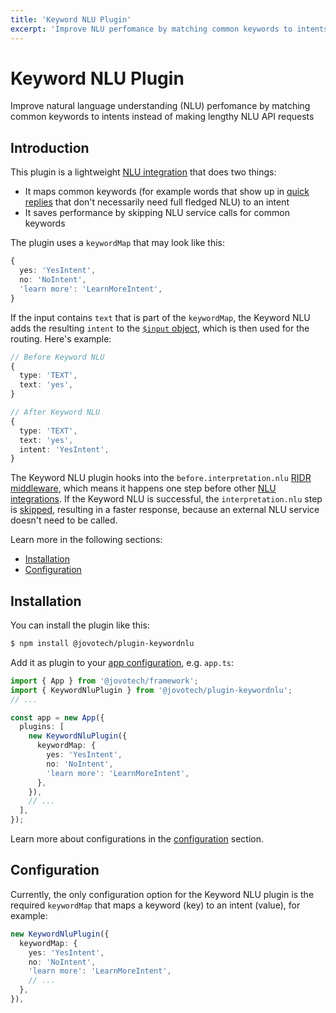 ```yaml
---
title: 'Keyword NLU Plugin'
excerpt: 'Improve NLU perfomance by matching common keywords to intents instead of making lengthy NLU API requests.'
---
```


# Keyword NLU Plugin

Improve natural language understanding (NLU) perfomance by matching common keywords to intents instead of making lengthy NLU API requests

## Introduction

This plugin is a lightweight [NLU integration](https://www.jovo.tech/docs/nlu) that does two things:

- It maps common keywords (for example words that show up in [quick replies](https://www.jovo.tech/docs/output-templates#quickreplies) that don't necessarily need full fledged NLU) to an intent
- It saves performance by skipping NLU service calls for common keywords

The plugin uses a `keywordMap` that may look like this:

```typescript
{
  yes: 'YesIntent',
  no: 'NoIntent',
  'learn more': 'LearnMoreIntent',
}
```

If the input contains `text` that is part of the `keywordMap`, the Keyword NLU adds the resulting `intent` to the [`$input` object](https://www.jovo.tech/docs/input), which is then used for the routing. Here's example:

```typescript
// Before Keyword NLU
{
  type: 'TEXT',
  text: 'yes',
}

// After Keyword NLU
{
  type: 'TEXT',
  text: 'yes',
  intent: 'YesIntent',
}
```

The Keyword NLU plugin hooks into the `before.interpretation.nlu` [RIDR middleware](https://www.jovo.tech/docs/middlewares#ridr-middlewares), which means it happens one step before other [NLU integrations](https://www.jovo.tech/docs/nlu). If the Keyword NLU is successful, the `interpretation.nlu` step is [skipped](https://www.jovo.tech/docs/middlewares#skip-middlewares), resulting in a faster response, because an external NLU service doesn't need to be called.

Learn more in the following sections:
- [Installation](#installation)
- [Configuration](#configuration)

## Installation

You can install the plugin like this:

```sh
$ npm install @jovotech/plugin-keywordnlu
```

Add it as plugin to your [app configuration](https://www.jovo.tech/docs/app-config), e.g. `app.ts`:

```typescript
import { App } from '@jovotech/framework';
import { KeywordNluPlugin } from '@jovotech/plugin-keywordnlu';
// ...

const app = new App({
  plugins: [
    new KeywordNluPlugin({
      keywordMap: {
        yes: 'YesIntent',
        no: 'NoIntent',
        'learn more': 'LearnMoreIntent',
      },
    }),
    // ...
  ],
});
```

Learn more about configurations in the [configuration](#configuration) section.


## Configuration

Currently, the only configuration option for the Keyword NLU plugin is the required `keywordMap` that maps a keyword (key) to an intent (value), for example:

```typescript
new KeywordNluPlugin({
  keywordMap: {
    yes: 'YesIntent',
    no: 'NoIntent',
    'learn more': 'LearnMoreIntent',
    // ...
  },
}),
```